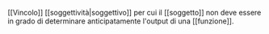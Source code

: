 [[Vincolo]] [[soggettività|soggettivo]] per cui il [[soggetto]] non deve essere in grado di determinare anticipatamente l'output di una [[funzione]].
